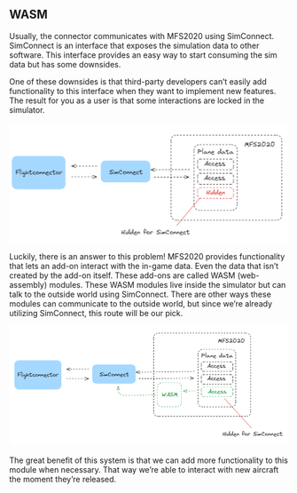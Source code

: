 ## WASM

Usually, the connector communicates with MFS2020 using SimConnect. SimConnect is an interface that exposes the simulation data to other software. This interface provides an easy way to start consuming the sim data but has some downsides.

One of these downsides is that third-party developers can’t easily add functionality to this interface when they want to implement new features. The result for you as a user is that some interactions are locked in the simulator.

![SimConnect flow diagram](./images/simconnect_flow.png)

Luckily, there is an answer to this problem! MFS2020 provides functionality that lets an add-on interact with the in-game data. Even the data that isn’t created by the add-on itself. These add-ons are called WASM (web-assembly) modules. These WASM modules live inside the simulator but can talk to the outside world using SimConnect. There are other ways these modules can communicate to the outside world, but since we’re already utilizing SimConnect, this route will be our pick.

![WASM flow diagram](./images/wasm_flow.png)

The great benefit of this system is that we can add more functionality to this module when necessary. That way we’re able to interact with new aircraft the moment they’re released.

